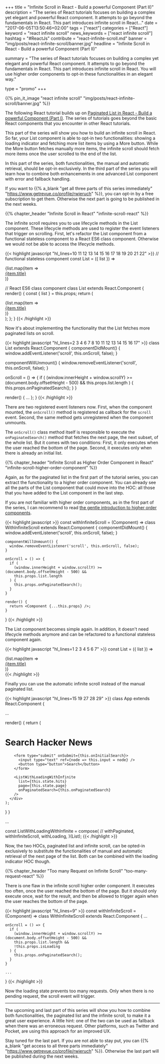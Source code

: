 +++
title = "Infinite Scroll in React - Build a powerful Component (Part II)"
description = "The series of React tutorials focuses on building a complex yet elegant and powerful React component. It attempts to go beyond the fundamentals in React. This part introduces infinite scroll in React..."
date = "2017-06-05T13:50:46+02:00"
tags = ["react"]
categories = ["React"]
keyword = "react infinite scroll"
news_keywords = ["react infinite scroll"]
hashtag = "#ReactJs"
contribute = "react-infinite-scroll.md"
banner = "img/posts/react-infinite-scroll/banner.jpg"
headline = "Infinite Scroll in React - Build a powerful Component (Part II)"

summary = "The series of React tutorials focuses on building a complex yet elegant and powerful React component. It attempts to go beyond the fundamentals in React. This part introduces infinite scroll in React. You will use higher order components to opt-in these functionalities in an elegant way."

type = "promo"
+++

{{% pin_it_image "react infinite scroll" "img/posts/react-infinite-scroll/banner.jpg" %}}

The following React tutorial builds up on [Paginated List in React - Build a powerful Component (Part I)](https://www.robinwieruch.de/react-paginated-list). The series of tutorials goes beyond the basic React components that you encounter in other React tutorials.

This part of the series will show you how to build an infinite scroll in React. So far, your List component is able to opt-in two functionalities: showing a loading indicator and fetching more list items by using a More button. While the More button fetches manually more items, the infinite scroll should fetch more items once the user scrolled to the end of the list.

In this part of the series, both functionalities, the manual and automatic retrieval, should be opt-in exclusively. In the third part of the series you will learn how to combine both enhancements in one advanced List component with error and fallback handling.

If you want to {{% a_blank "get all three parts of this series immediately" "https://www.getrevue.co/profile/rwieruch" %}}, you can opt-in by a free subscription to get them. Otherwise the next part is going to be published in the next weeks.

{{% chapter_header "Infinite Scroll in React" "infinite-scroll-react" %}}

The infinite scroll requires you to use lifecycle methods in the List component. These lifecycle methods are used to register the event listeners that trigger on scrolling. First, let's refactor the List component from a functional stateless component to a React ES6 class component. Otherwise we would not be able to access the lifecycle methods.

{{< highlight javascript "hl_lines=10 11 12 13 14 15 16 17 18 19 20 21 22" >}}
// functional stateless component
const List = ({ list }) =>
  <div className="list">
    {list.map(item => <div className="list-row" key={item.objectID}>
      <a href={item.url}>{item.title}</a>
    </div>)}
  </div>

// React ES6 class component
class List extends React.Component {
  render() {
    const { list } = this.props;
    return (
      <div className="list">
        {list.map(item => <div className="list-row" key={item.objectID}>
          <a href={item.url}>{item.title}</a>
        </div>)}
      </div>
    );
  };
}
{{< /highlight >}}

Now it's about implementing the functionality that the List fetches more paginated lists on scroll.

{{< highlight javascript "hl_lines=2 3 4 6 7 8 10 11 12 13 14 15 16 17" >}}
class List extends React.Component {
  componentDidMount() {
    window.addEventListener('scroll', this.onScroll, false);
  }

  componentWillUnmount() {
    window.removeEventListener('scroll', this.onScroll, false);
  }

  onScroll = () => {
    if (
      (window.innerHeight + window.scrollY) >= (document.body.offsetHeight - 500) &&
      this.props.list.length
    ) {
      this.props.onPaginatedSearch();
    }
  }

  render() {
    ...
  };
}
{{< /highlight >}}

There are two registered event listeners now. First, when the component mounted, the `onScroll()` method is registered as callback for the `scroll` event. Second, the same method gets unregistered when the component unmounts.

The `onScroll()` class method itself is responsible to execute the `onPaginatedSearch()` method that fetches the next page, the next subset, of the whole list. But it comes with two conditions: First, it only executes when the user reached the bottom of the page. Second, it executes only when there is already an initial list.

{{% chapter_header "Infinite Scroll as Higher Order Component in React" "infinite-scroll-higher-order-component" %}}

Again, as for the paginated list in the first part of the tutorial series, you can extract the functionality to a higher order component. You can already see all the parts of the List component that could move into the HOC: all those that you have added to the List component in the last step.

If you are not familiar with higher order components, as in the first part of the series, I can recommend to read [the gentle introduction to higher order components](https://www.robinwieruch.de/gentle-introduction-higher-order-components/).

{{< highlight javascript >}}
const withInfiniteScroll = (Component) =>
  class WithInfiniteScroll extends React.Component {
    componentDidMount() {
      window.addEventListener('scroll', this.onScroll, false);
    }

    componentWillUnmount() {
      window.removeEventListener('scroll', this.onScroll, false);
    }

    onScroll = () => {
      if (
        (window.innerHeight + window.scrollY) >= (document.body.offsetHeight - 500) &&
        this.props.list.length
      ) {
        this.props.onPaginatedSearch();
      }
    }

    render() {
      return <Component {...this.props} />;
    }
  }
{{< /highlight >}}

The List component becomes simple again. In addition, it doesn't need lifecycle methods anymore and can be refactored to a functional stateless component again.

{{< highlight javascript "hl_lines=1 2 3 4 5 6 7" >}}
const List = ({ list }) =>
  <div className="list">
    {list.map(item => <div className="list-row" key={item.objectID}>
      <a href={item.url}>{item.title}</a>
    </div>)}
  </div>
{{< /highlight >}}

Finally you can use the automatic infinite scroll instead of the manual paginated list.

{{< highlight javascript "hl_lines=15 19 27 28 29" >}}
class App extends React.Component {

  ...

  render() {
    return (
      <div>
        <h1>Search Hacker News</h1>

        <form type="submit" onSubmit={this.onInitialSearch}>
          <input type="text" ref={node => this.input = node} />
          <button type="button">Search</button>
        </form>

        <ListWithLoadingWithInfinite
          list={this.state.hits}
          page={this.state.page}
          onPaginatedSearch={this.onPaginatedSearch}
        />
      </div>
    );
  }
}

...

const ListWithLoadingWithInfinite = compose(
  // withPaginated,
  withInfiniteScroll,
  withLoading,
)(List);
{{< /highlight >}}

Now, the two HOCs, paginated list and infinite scroll, can be opted-in exclusively to substitute the functionalities of manual and automatic retrieval of the next page of the list. Both can be combined with the loading indicator HOC though.

{{% chapter_header "Too many Request on Infinite Scroll" "too-many-request-react" %}}

There is one flaw in the infinite scroll higher order component. It executes too often, once the user reached the bottom of the page. But it should only execute once, wait for the result, and then be allowed to trigger again when the user reaches the bottom of the page.

{{< highlight javascript "hl_lines=9" >}}
const withInfiniteScroll = (Component) =>
  class WithInfiniteScroll extends React.Component {
    ...

    onScroll = () => {
      if (
        (window.innerHeight + window.scrollY) >= (document.body.offsetHeight - 500) &&
        this.props.list.length &&
        !this.props.isLoading
      ) {
        this.props.onPaginatedSearch();
      }
    }

    ...
  }
{{< /highlight >}}

Now the loading state prevents too many requests. Only when there is no pending request, the scroll event will trigger.

<hr class="section-divider">

The upcoming and last part of this series will show you how to combine both functionalities, the paginated list and the infinite scroll, to make it a great user experience. A little hint: one of the two can be used as fallback when there was an erroneous request. Other platforms, such as Twitter and Pocket, are using this approach for an improved UX.

Stay tuned for the last part. If you are not able to stay put, you can {{% a_blank "get access to all three parts immediately" "https://www.getrevue.co/profile/rwieruch" %}}. Otherwise the last part will be published during the next weeks.

